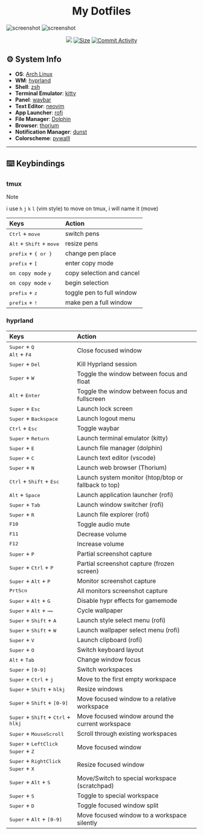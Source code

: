 <h1 align='center'>My Dotfiles</h1>

<div>
  <img src='https://pbs.twimg.com/media/GOgoPxwWAAAFESi?format=jpg&name=large' alt='screenshot' />
  <img src='https://pbs.twimg.com/media/GOgqwQvXkAAa_KE?format=jpg&name=large' alt='screenshot' />
</div>

<p align="center">
  <a href="https://github.com/No0ne003/dotfiles/commits/"><img src="https://img.shields.io/github/last-commit/No0ne003/dotfiles?colorA=363a4f&colorB=b7bdf8&style=for-the-badge"></a>
 <a href="https://github.com/Matt-FTW/dotfiles"><img alt="Size" src="https://img.shields.io/github/repo-size/No0ne003/dotfiles?style=for-the-badge&logo=discord&color=DDB6F2&logoColor=D9E0EE&labelColor=302D41"></a>
  <a href="https://github.com/Matt-FTW/dotfiles/commits/main/"><img alt="Commit Activity" src="https://img.shields.io/github/commit-activity/m/No0ne003/dotfiles/main?style=for-the-badge&logo=github&color=F2CDCD&logoColor=D9E0EE&labelColor=302D41"/></a>
</p>

## ⚙️ System Info

- **OS**: [Arch Linux](https://archlinux.org/)
- **WM**: [hyprland](https://hyprland.org/)
- **Shell**: [zsh](https://www.zsh.org/)
- **Terminal Emulator**: [kitty](https://sw.kovidgoyal.net/kitty/) 
- **Panel**: [waybar](https://github.com/Alexays/Waybar) 
- **Text Editor**: [neovim](https://neovim.io/) 
- **App Launcher**: [rofi](https://davatorium.github.io/rofi/) 
- **File Manager**: [Dolphin](https://apps.kde.org/dolphin/) 
- **Browser**: [thorium](https://thorium.rocks/) 
- **Notification Manager**: [dunst](https://github.com/dunst-project/dunst) 
- **Colorscheme**: [pywalll](https://github.com/dylanaraps/pywal)

---

## ⌨️ Keybindings

### tmux

> [!NOTE]
> i use `h` `j` `k` `l` (vim style) to move on tmux, i will name it (move)

| Keys                                                | Action                    |
| :-------------------------------------------------- | :------------------------ |
| <kbd>Ctrl</kbd> + <kbd>move</kbd>                   | switch pens               |
| <kbd>Alt</kbd> + <kbd>Shift</kbd> + <kbd>move</kbd> | resize pens               |
| <kbd>prefix</kbd> + <kbd>{ or }</kbd>               | change pen place          |
| <kbd>prefix</kbd> + <kbd>[</kbd>                    | enter copy mode           |
| `on copy mode` <kbd>y</kbd>                         | copy selection and cancel |
| `on copy mode` <kbd>v</kbd>                         | begin selection           |
| <kbd>prefix</kbd> + <kbd>z</kbd>                    | toggle pen to full window |
| <kbd>prefix</kbd> + <kbd>!</kbd>                    | make pen a full window    |

### hyprland

| Keys                                                                                                     | Action                                               |
| :------------------------------------------------------------------------------------------------------- | :--------------------------------------------------- |
| <kbd>Super</kbd> + <kbd>Q</kbd><br><kbd>Alt</kbd> + <kbd>F4</kbd>                                        | Close focused window                                 |
| <kbd>Super</kbd> + <kbd>Del</kbd>                                                                        | Kill Hyprland session                                |
| <kbd>Super</kbd> + <kbd>W</kbd>                                                                          | Toggle the window between focus and float            |
| <kbd>Alt</kbd> + <kbd>Enter</kbd>                                                                        | Toggle the window between focus and fullscreen       |
| <kbd>Super</kbd> + <kbd>Esc</kbd>                                                                        | Launch lock screen                                   |
| <kbd>Super</kbd> + <kbd>Backspace</kbd>                                                                  | Launch logout menu                                   |
| <kbd>Ctrl</kbd> + <kbd>Esc</kbd>                                                                         | Toggle waybar                                        |
| <kbd>Super</kbd> + <kbd>Return</kbd>                                                                     | Launch terminal emulator (kitty)                     |
| <kbd>Super</kbd> + <kbd>E</kbd>                                                                          | Launch file manager (dolphin)                        |
| <kbd>Super</kbd> + <kbd>C</kbd>                                                                          | Launch text editor (vscode)                          |
| <kbd>Super</kbd> + <kbd>N</kbd>                                                                          | Launch web browser (Thorium)                         |
| <kbd>Ctrl</kbd> + <kbd>Shift</kbd> + <kbd>Esc</kbd>                                                      | Launch system monitor (htop/btop or fallback to top) |
| <kbd>Alt</kbd> + <kbd>Space</kbd>                                                                        | Launch application launcher (rofi)                   |
| <kbd>Super</kbd> + <kbd>Tab</kbd>                                                                        | Launch window switcher (rofi)                        |
| <kbd>Super</kbd> + <kbd>R</kbd>                                                                          | Launch file explorer (rofi)                          |
| <kbd>F10</kbd>                                                                                           | Toggle audio mute                                    |
| <kbd>F11</kbd>                                                                                           | Decrease volume                                      |
| <kbd>F12</kbd>                                                                                           | Increase volume                                      |
| <kbd>Super</kbd> + <kbd>P</kbd>                                                                          | Partial screenshot capture                           |
| <kbd>Super</kbd> + <kbd>Ctrl</kbd> + <kbd>P</kbd>                                                        | Partial screenshot capture (frozen screen)           |
| <kbd>Super</kbd> + <kbd>Alt</kbd> + <kbd>P</kbd>                                                         | Monitor screenshot capture                           |
| <kbd>PrtScn</kbd>                                                                                        | All monitors screenshot capture                      |
| <kbd>Super</kbd> + <kbd>Alt</kbd> + <kbd>G</kbd>                                                         | Disable hypr effects for gamemode                    |
| <kbd>Super</kbd> + <kbd>Alt</kbd> + <kbd>→</kbd><kbd>←</kbd>                                             | Cycle wallpaper                                      |
| <kbd>Super</kbd> + <kbd>Shift</kbd> + <kbd>A</kbd>                                                       | Launch style select menu (rofi)                      |
| <kbd>Super</kbd> + <kbd>Shift</kbd> + <kbd>W</kbd>                                                       | Launch wallpaper select menu (rofi)                  |
| <kbd>Super</kbd> + <kbd>V</kbd>                                                                          | Launch clipboard (rofi)                              |
| <kbd>Super</kbd> + <kbd>O</kbd>                                                                          | Switch keyboard layout                               |
| <kbd>Alt</kbd> + <kbd>Tab</kbd>                                                                          | Change window focus                                  |
| <kbd>Super</kbd> + <kbd>[0-9]</kbd>                                                                      | Switch workspaces                                    |
| <kbd>Super</kbd> + <kbd>Ctrl</kbd> + <kbd>j</kbd>                                                        | Move to the first empty workspace                    |
| <kbd>Super</kbd> + <kbd>Shift</kbd> + <kbd>h</kbd><kbd>l</kbd><kbd>k</kbd><kbd>j</kbd>                   | Resize windows                                       |
| <kbd>Super</kbd> + <kbd>Shift</kbd> + <kbd>[0-9]</kbd>                                                   | Move focused window to a relative workspace          |
| <kbd>Super</kbd> + <kbd>Shift</kbd> + <kbd>Ctrl</kbd> + <kbd>h</kbd><kbd>l</kbd><kbd>k</kbd><kbd>j</kbd> | Move focused window around the current workspace     |
| <kbd>Super</kbd> + <kbd>MouseScroll</kbd>                                                                | Scroll through existing workspaces                   |
| <kbd>Super</kbd> + <kbd>LeftClick</kbd><br><kbd>Super</kbd> + <kbd>Z</kbd>                               | Move focused window                                  |
| <kbd>Super</kbd> + <kbd>RightClick</kbd><br><kbd>Super</kbd> + <kbd>X</kbd>                              | Resize focused window                                |
| <kbd>Super</kbd> + <kbd>Alt</kbd> + <kbd>S</kbd>                                                         | Move/Switch to special workspace (scratchpad)        |
| <kbd>Super</kbd> + <kbd>S</kbd>                                                                          | Toggle to special workspace                          |
| <kbd>Super</kbd> + <kbd>D</kbd>                                                                          | Toggle focused window split                          |
| <kbd>Super</kbd> + <kbd>Alt</kbd> + <kbd>[0-9]</kbd>                                                     | Move focused window to a workspace silently          |
